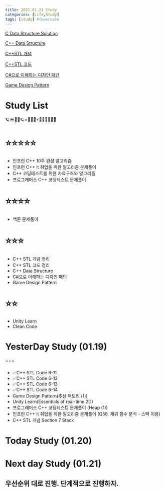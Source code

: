```yaml
---
title: 2021.01.21 Study
categories: [Life,Study]
tags: [study] #lowercase    
---
```



[C Data Structure Solution](https://calm-price-43a.notion.site/C-c4cb80a108c94bef8b202c0c7624ebfc) 

[C++ Data Structure](https://calm-price-43a.notion.site/C-47080a1873b54a3a8b6d89925d84e024)

[C++STL 개념](https://calm-price-43a.notion.site/C-STL-ab095ae38f8e4fcbad549aec64bb9ba6) 

[C++STL 코드](https://calm-price-43a.notion.site/C-STL-f016394a615d4abab4894264627aeb5c) 

[C#으로 이해하는 디자인 패턴](https://calm-price-43a.notion.site/C-fe83d437eee04341b345f9908fb66a23) 

[Game Design Pattern](https://github.com/Milk377/GameDesignPattern)


# Study List
🪐☀🌝🌞🪐⭐🌟🌠🌌⚡🌈🌀🔥💧🌊🍒

# ⭐⭐⭐⭐⭐
- 인프런 C++ 10주 완성 알고리즘
- 인프런 C++ it 취업을 위한 알고리즘 문제풀이
- C++ 코딩테스트를 위한 자료구조와 알고리즘
- 프로그래머스 C++ 코딩테스트 문제풀이

# ⭐⭐⭐⭐
- 백준 문제풀이

# ⭐⭐⭐
- C++ STL 개념 정리
- C++ STL 코드 정리
- C++ Data Structure
- C#으로 이해하는 디자인 패턴
- Game Design Pattern

# ⭐⭐
- Unity Learn
- Clean Code


# YesterDay Study (01.19)

⭐⭐⭐
- ✅C++ STL Code 6-11
- ✅C++ STL Code 6-12
- ✅C++ STL Code 6-13
- ✅C++ STL Code 6-14
- Game Design Pattern(추상 팩토리 (1))
- Unity Learn(Essentials of real-time 2D)
- 프로그래머스 C++ 코딩테스트 문제풀이 (Heap (1))
- 인프런 C++ it 취업을 위한 알고리즘 문제풀이 (Q56. 재귀 함수 분석 - 스택 이용)
- C++ STL 개념 Section 7 Stack


# Today Study (01.20)



# Next day Study (01.21)
## 우선순위 대로 진행. 단계적으로 진행하자.

